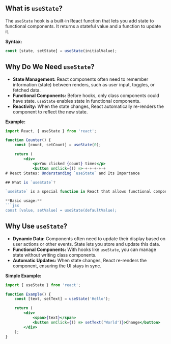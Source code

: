 ## What is `useState`?

The `useState` hook is a built-in React function that lets you add state to functional components. It returns a stateful value and a function to update it.

**Syntax:**
```jsx
const [state, setState] = useState(initialValue);
```

## Why Do We Need `useState`?

- **State Management:** React components often need to remember information (state) between renders, such as user input, toggles, or fetched data.
- **Functional Components:** Before hooks, only class components could have state. `useState` enables state in functional components.
- **Reactivity:** When the state changes, React automatically re-renders the component to reflect the new state.

**Example:**
```jsx
import React, { useState } from 'react';

function Counter() {
    const [count, setCount] = useState(0);

    return (
        <div>
            <p>You clicked {count} times</p>
            <button onClick={() =>-+-+-+-+-+
# React States: Understanding `useState` and Its Importance

## What is `useState`?

`useState` is a special function in React that allows functional components to keep track of changing data, known as state. It provides a way to declare a state variable and a function to update it.

**Basic usage:**
```jsx
const [value, setValue] = useState(defaultValue);
```

## Why Use `useState`?

- **Dynamic Data:** Components often need to update their display based on user actions or other events. State lets you store and update this data.
- **Functional Components:** With hooks like `useState`, you can manage state without writing class components.
- **Automatic Updates:** When state changes, React re-renders the component, ensuring the UI stays in sync.

**Simple Example:**
```jsx
import { useState } from 'react';

function Example() {
    const [text, setText] = useState('Hello');

    return (
        <div>
            <span>{text}</span>
            <button onClick={() => setText('World')}>Change</button>
        </div>
    );
}
```